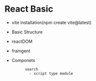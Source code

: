 
# React Basic

 - vite installation(npm create vite@latest)
 - Basic Structure
 - reactDOM 
 - framgent
 - Componets
             
             search
               - script type module